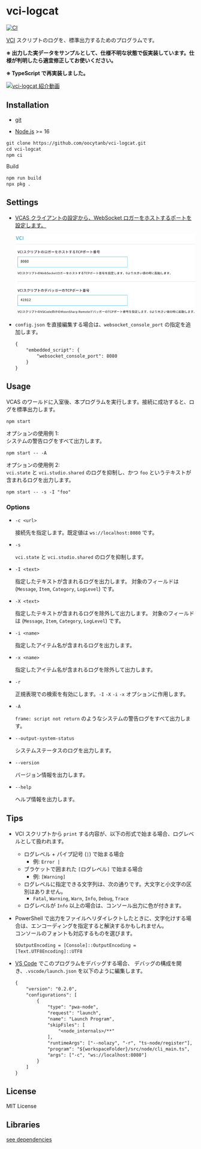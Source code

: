 # vci-logcat

[![CI](https://github.com/oocytanb/vci-logcat/actions/workflows/ci.yml/badge.svg)](https://github.com/oocytanb/vci-logcat/actions/workflows/ci.yml)

[VCI](https://github.com/virtual-cast/VCI) スクリプトのログを、標準出力するためのプログラムです。

**※ 出力した実データをサンプルとして、仕様不明な状態で仮実装しています。仕様が判明したら適宜修正してお使いください。**

**※ TypeScript で再実装しました。**

[![vci-logcat 紹介動画](https://img.youtube.com/vi/OUk8GqWlCkw/0.jpg)](https://www.youtube.com/watch?v=OUk8GqWlCkw)

## Installation

- [git](https://git-scm.com/)

- [Node.js](https://nodejs.org/) >= 16

```
git clone https://github.com/oocytanb/vci-logcat.git
cd vci-logcat
npm ci
```

Build

```
npm run build
npx pkg .
```

## Settings

- [VCAS クライアントの設定から、WebSocket ロガーをホストするポートを設定します。](https://virtualcast.jp/wiki/virtualcast/setting/vci/logger)

    ![vcas-websocket-logger-config](docs/vcas-websocket-logger-config.png)

- `config.json` を直接編集する場合は、`websocket_console_port` の指定を追加します。

    ```
    {
        "embedded_script": {
            "websocket_console_port": 8080
        }
    }
    ```

## Usage

VCAS のワールドに入室後、本プログラムを実行します。接続に成功すると、ログを標準出力します。

```
npm start
```

オプションの使用例 1:  
システムの警告ログをすべて出力します。

```
npm start -- -A
```

オプションの使用例 2:  
`vci.state` と `vci.studio.shared` のログを抑制し、かつ `foo` というテキストが含まれるログを出力します。

```
npm start -- -s -I "foo"
```

### Options

- `-c <url>`

    接続先を指定します。既定値は `ws://localhost:8080` です。

- `-s`

    `vci.state` と `vci.studio.shared` のログを抑制します。

- `-I <text>`

    指定したテキストが含まれるログを出力します。
    対象のフィールドは (`Message`, `Item`, `Category`, `LogLevel`) です。

- `-X <text>`

    指定したテキストが含まれるログを除外して出力します。
    対象のフィールドは (`Message`, `Item`, `Category`, `LogLevel`) です。

- `-i <name>`

    指定したアイテム名が含まれるログを出力します。

- `-x <name>`

    指定したアイテム名が含まれるログを除外して出力します。

- `-r`

    正規表現での検索を有効にします。`-I` `-X` `-i` `-x` オプションに作用します。

- `-A`

    `frame: script not return` のようなシステムの警告ログをすべて出力します。

- `--output-system-status`

    システムステータスのログを出力します。

- `--version`

    バージョン情報を出力します。

- `--help`

    ヘルプ情報を出力します。

## Tips

- VCI スクリプトから `print` する内容が、以下の形式で始まる場合、ログレベルとして扱われます。
    - ログレベル + パイプ記号 (`|`) で始まる場合
        - 例: `Error | `
    - ブラケットで囲まれた `[`ログレベル`]` で始まる場合
        - 例: `[Warning]`
    - ログレベルに指定できる文字列は、次の通りです。大文字と小文字の区別はありません。
        - `Fatal`, `Warning`, `Warn`, `Info`, `Debug`, `Trace`
    - ログレベルが `Info` 以上の場合は、コンソール出力に色が付きます。

- PowerShell で出力をファイルへリダイレクトしたときに、文字化けする場合は、エンコーディングを指定すると解決するかもしれません。  
コンソールのフォントも対応するものを選びます。

    ```
    $OutputEncoding = [Console]::OutputEncoding = [Text.UTF8Encoding]::UTF8
    ```


- [VS Code](https://code.visualstudio.com/) でこのプログラムをデバッグする場合、
デバッグの構成を開き、`.vscode/launch.json` を以下のように編集します。

    ```
    {
        "version": "0.2.0",
        "configurations": [
            {
                "type": "pwa-node",
                "request": "launch",
                "name": "Launch Program",
                "skipFiles": [
                    "<node_internals>/**"
                ],
                "runtimeArgs": ["--nolazy", "-r", "ts-node/register"],
                "program": "${workspaceFolder}/src/node/cli_main.ts",
                "args": ["-c", "ws://localhost:8080"]
            }
        ]
    }
    ```

## License

MIT License

## Libraries

[see dependencies](./package.json)
